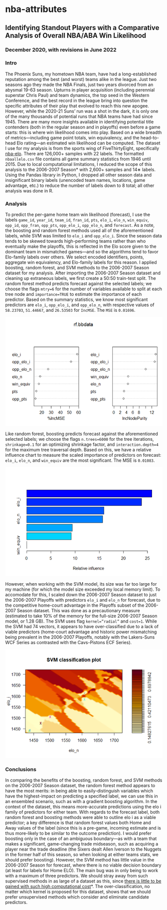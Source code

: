 # nba-attributes
## Identifying Standout Players with a Comparative Analysis of Overall NBA/ABA Win Likelihood
### December 2020, with revisions in June 2022

### Intro
The Phoenix Suns, my hometown NBA team, have had a long-established reputation among the best (and worst) teams alike in the league. Just two seasons ago they made the NBA Finals, just two years divorced from an abysmal 19-63 season. Upturns in player acquisition (including perennial superstar Chris Paul) and team dynamics, the top seed in the Western Conference, and the best record in the league bring into question the specific attributes of their play that evolved to reach this new apogee.
However, while the 2020-21 Suns’ run was a shot in the dark, it is only one of the many thousands of potential runs that NBA teams have had since 1945. There are many more insights available in identifying potential title contenders (both in the regular season and in playoffs) even before a game starts: this is where win likelihood comes into play. Based on a wide breadth of metrics—including game point totals, win equivalency, and the head-to-head Elo rating—an estimated win likelihood can be
computed.
The dataset I use for my analysis is from the sports wing of FiveThirtyEight, specifically [nba-elo](https://github.com/fivethirtyeight/data/tree/master/nba-elo). There are 126,000+ samples with 22 labels. The formatted `nbaallelo.csv` file contains all game summary statistics from 1946 until 2015. Due to local computational limitations, I reduced the scope of this analysis to the 2006-2007 Season* with 2,600+ samples and 14∗ labels. Using the Pandas library in Python, I dropped all other season data and insignificant binary labels (unencoded team names, locations, game advantage, etc.) to reduce the number of labels down to 8 total; all other analysis was done in R.

### Analysis
To predict the per-game home team win likelihood (forecast), I use the labels `game_id`, `year_id`, `team_id`, `fran_id`, `pts`, `elo_i`, `elo_n`, `win_equiv`, `opp_id`, `opp_fran`, `opp_pts`, `opp_elo_i`, `opp_elo_n`, and `forecast`. As a note, the boosting and random forest methods used all of the aforementioned labels, while SVM was limited to `elo_i` and `opp_elo_i`. Since the season data tends to be skewed towards high-performing teams rather than who eventually make the playoffs, this is reflected in the Elo score given to the dominant team in mismatched games—and so the algorithms tend to favor Elo-family labels over others. We select encoded identifiers, points, aggregate win equivalency, and Elo-family labels for this reason. I applied boosting, random forest, and SVM methods to the 2006-2007 Season dataset for my analysis. After importing the 2006-2007 Season dataset and cleaning up extraneous labels, we first create a 50:50 train-test split. The random forest method predicts forecast against the selected labels; we choose the flags `mtry=6` for the number of variables available to split at each tree node and `importance=TRUE` to estimate the importance of each predictor. Based on the summary statistics, we know most significant predictors are `elo_i`, `opp_elo_i`, and `opp_elo_n`, with respective values of `58.23703`, `51.44667`, and `26.53503` for `IncMSE`. The `MSE` is `0.01696`.

![rf plot of variable importance](./plots/rf_varimp.png)

Like random forest, boosting predicts forecast against the aforementioned selected labels; we choose the flags `n.trees=6000` for the tree iterations, `shrinkage=0.1` for an optimizing shrinkage factor, and `interaction.depth=4` for the maximum tree traversal depth. Based on this, we have a relative influence chart to measure the scaled importance of predictors on forecast: `elo_i`, `elo_n`, and `win_equiv` are the most significant. The MSE is `0.01083`.

![bt plot of relative influence](./plots/bt_sumplt.png)

However, when working with the SVM model, its size was far too large for my machine (for which the model size exceeded my local memory limit). To accomodate for this, I scaled down the 2006-2007 Season dataset to just the 2006-2007 Playoffs with predictors `elo_i` and `elo_n` for forecast, due to the competitive home-court advantage in the Playoffs subset of the 2006-2007 Season dataset. This was done as a precautionary measure (estimated to take 10% of the memory for the full-size 2006-2007 Season model, or 1.28 GB). The SVM uses flag `kernel=”radial”` and `cost=1`. While the SVM had 74 vectors, it appears to have over-classified due to a lack of viable predictors (home-court advantage and historic power mismatching being prevalent in the 2006-2007 Playoffs, notably with the Lakers-Suns WCF Series as contrasted with the Cavs-Pistons ECF Series).

![svm plot of radial gradient](./plots/svm_radial.png)

### Conclusions
In comparing the benefits of the boosting, random forest, and SVM methods on the 2006-2007 Season dataset, the random forest method appears to have the most merits: in being able to easily-distinguish variables which have the highest-impact on predicting a specified label, we can use this in an ensembled scenario, such as with a gradient boosting algorithm. In the context of the dataset, this means more-accurate predictions using the elo i family of predictors for either team. With regards to the forecast label, both random forest and boosting methods were able to outline elo i as a viable predictor; a key difference is that random forest values both Home and Away values of the label (since this is a pre-game, incoming estimate and is thus more-likely to be similar to the outcome prediction). I would prefer boosting only in the case of an ambiguous boundary—as with a team that makes a significant, game-changing trade midseason, such as acquiring a player near the trade deadline (the Sixers dealt Allen Iverson to the Nuggets in the former half of this season, so when looking at either teams stats, we should prefer boosting). However, the SVM method has little value in the 2006-2007 Season for forecast, where there is no viable decision boundary (at least for labels for Home ELO). The main bug was in only being to work with a maximum of three predictors. We should stray away from such supervised methods in as large of a dataset as this, since [there is little to be gained with such high computational cost](http://www.gotw.ca/publications/concurrency-ddj.htm)*. The over-classification, no matter which kernel is proposed for this dataset, shows that we should prefer unsupervised methods which consider and eliminate candidate predictors.